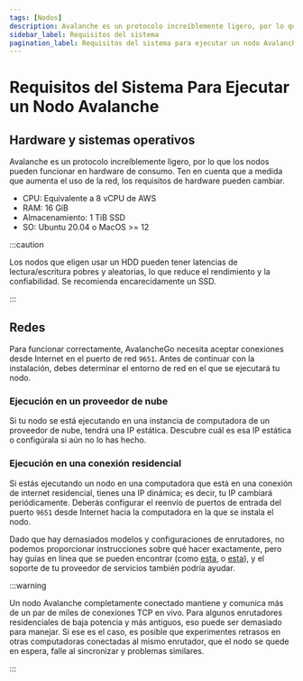 ```yaml
---
tags: [Nodos]
description: Avalanche es un protocolo increíblemente ligero, por lo que los nodos pueden funcionar en hardware de consumo. Ten en cuenta que a medida que aumenta el uso de la red, los requisitos de hardware pueden cambiar.
sidebar_label: Requisitos del sistema
pagination_label: Requisitos del sistema para ejecutar un nodo Avalanche
---
```


# Requisitos del Sistema Para Ejecutar un Nodo Avalanche

## Hardware y sistemas operativos

Avalanche es un protocolo increíblemente ligero, por lo que los nodos pueden funcionar en hardware de consumo. Ten en cuenta que a medida que aumenta el uso de la red, los requisitos de hardware pueden cambiar.

- CPU: Equivalente a 8 vCPU de AWS
- RAM: 16 GiB
- Almacenamiento: 1 TiB SSD
- SO: Ubuntu 20.04 o MacOS >= 12

:::caution

Los nodos que eligen usar un HDD pueden tener latencias de lectura/escritura pobres y aleatorias, lo que reduce el rendimiento y la confiabilidad. Se recomienda encarecidamente un SSD.

:::

## Redes

Para funcionar correctamente, AvalancheGo necesita aceptar conexiones desde Internet en el puerto de red `9651`. Antes de continuar con la instalación, debes determinar el entorno de red en el que se ejecutará tu nodo.

### Ejecución en un proveedor de nube

Si tu nodo se está ejecutando en una instancia de computadora de un proveedor de nube, tendrá una IP estática. Descubre cuál es esa IP estática o configúrala si aún no lo has hecho.

### Ejecución en una conexión residencial

Si estás ejecutando un nodo en una computadora que está en una conexión de internet residencial, tienes una IP dinámica; es decir, tu IP cambiará periódicamente. Deberás configurar el reenvío de puertos de entrada del puerto `9651` desde Internet hacia la computadora en la que se instala el nodo.

Dado que hay demasiados modelos y configuraciones de enrutadores, no podemos proporcionar instrucciones sobre qué hacer exactamente, pero hay guías en línea que se pueden encontrar (como [esta](https://www.noip.com/support/knowledgebase/general-port-forwarding-guide/), o [esta](https://www.howtogeek.com/66214/how-to-forward-ports-on-your-router/)), y el soporte de tu proveedor de servicios también podría ayudar.

:::warning

Un nodo Avalanche completamente conectado mantiene y comunica más de un par de miles de conexiones TCP en vivo. Para algunos enrutadores residenciales de baja potencia y más antiguos, eso puede ser demasiado para manejar. Si ese es el caso, es posible que experimentes retrasos en otras computadoras conectadas al mismo enrutador, que el nodo se quede en espera, falle al sincronizar y problemas similares.

:::
